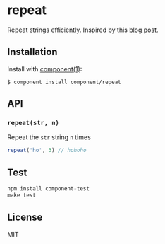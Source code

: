 
# repeat

  Repeat strings efficiently. Inspired by this [blog post](http://www.2ality.com/2014/01/efficient-string-repeat.html).

## Installation

  Install with [component(1)](http://component.io):

    $ component install component/repeat

## API

### `repeat(str, n)`

Repeat the `str` string `n` times

```js
repeat('ho', 3) // hohoho
```

## Test

```js
npm install component-test
make test
```

## License

  MIT
